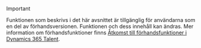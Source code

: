 > [!IMPORTANT]
> Funktionen som beskrivs i det här avsnittet är tillgänglig för användarna som en del av förhandsversionen. Funktionen och dess innehåll kan ändras. Mer information om förhandsfunktioner finns [Åtkomst till förhandsfunktioner i Dynamics 365 Talent](../access-preview-feature.md).
